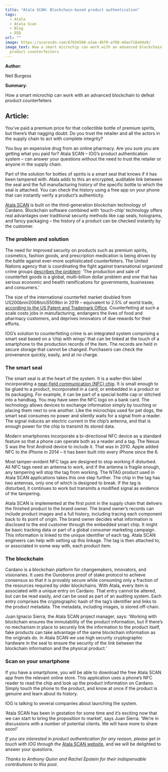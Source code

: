 ```yaml
---
title: "Atala SCAN: Blockchain-based product authentication"
tags:
  - Atala
  - Atala Scan
  - Blog
  - DID
url: ""
image: https://ucarecdn.com/67034508-e2ae-4bf0-af80-4dae718a94a9/
image_text: How a smart microchip can work with an advanced blockchain to defeat
  product counterfeiters
---
```


**Author**:

Neil Burgess

**Summary**:

How a smart microchip can work with an advanced blockchain to defeat product counterfeiters

## Article:

You’ve paid a premium price for that collectible bottle of premium spirits, but there’s that nagging doubt. Do you trust the retailer and all the actors in the supply chain to act with complete integrity?

You buy an expensive drug from an online pharmacy. Are you sure you are getting what you paid for? Atala SCAN – IOG’s product authentication system – can answer your questions without the need to trust the retailer or anyone in the supply chain.

Part of the solution for bottles of spirits is a smart seal that knows if it has been tampered with. Atala adds to this an encrypted, auditable link between the seal and the full manufacturing history of the specific bottle to which the seal is attached. You can check the history using a free app on your phone that can instantly verify a product’s authenticity.

[Atala SCAN](https://atalascan.io/) is built on the third-generation blockchain technology of Cardano. Blockchain software combined with ‘touch-chip’ technology offers real advantages over traditional security methods like cap seals, holograms, and fancy packaging – the history of a product can be checked instantly by the customer.

### **The problem and solution**

The need for improved security on products such as premium spirits, cosmetics, fashion goods, and prescription medication is being driven by the battle against ever-more sophisticated counterfeiters. The United Nations agency that is coordinating the fight against transnational organized crime groups [describes the problem](https://www.unodc.org/toc/en/crimes/counterfeit-goods.html): ‘The production and sale of counterfeit goods is a global, multi-billion dollar problem and one that has serious economic and health ramifications for governments, businesses and consumers.’

The size of the international counterfeit market doubled from US$200bn in 2008 to US$509bn in 2019 – equivalent to 2.5% of world trade, [according to the US Patent and Trademark Office](https://www.uspto.gov/sites/default/files/documents/USPTO-Counterfeit.pdf). Counterfeiting at such a scale costs jobs in manufacturing, endangers the lives of food and pharmacy customers, and deprives innovators of due rewards for their efforts.

IOG’s solution to counterfeiting crime is an integrated system comprising a smart seal based on a ‘chip with wings’ that can be linked at the touch of a smartphone to the production records of the item. The records are held in secure storage that cannot be changed. Purchasers can check the provenance quickly, easily, and at no charge.

### **The smart seal**

The smart seal is at the heart of the system. It is a wafer-thin label incorporating a [near-field communication (NFC) chip](http://nearfieldcommunication.org/how-it-works.html). It is small enough to be glued to a product, incorporated in a card, or embedded in a product or its packaging. For example, it can be part of a special bottle cap or stitched into a handbag. You may have seen the NFC logo on a bank card. The technology allows devices to exchange information simply by touching or placing them next to one another. Like the microchips used for pet dogs, the smart seal consumes no power and silently waits for a signal from a reader. The signal induces an electric current in the chip’s antenna, and that is enough power for the chip to transmit its stored data.

Modern smartphones incorporate a bi-directional NFC device as a standard feature so that a phone can operate both as a reader and a tag. The Nexus S was the first Android device to include it. That was in 2010. Apple added NFC to the iPhone in 2014 – it has been built into every iPhone since the 6.

Most tamper-evident NFC tags are designed to stop working if disturbed. All NFC tags need an antenna to work, and if the antenna is fragile enough, any tampering will stop the tag from working. The NTAG product used in Atala SCAN applications takes this one step further. The chip in the tag has two antennas, only one of which is designed to break. If the tag is disturbed, it continues to work but transmits a modified signal as evidence of the tampering.

Atala SCAN is implemented at the first point in the supply chain that delivers the finished product to the brand owner. The brand owner’s records can include product images and a full history, including tracing each component back to its point of origin. The brand owner decides what information is disclosed to the end customer through the embedded smart chip. It might be basic tracking data or part of a global consumer marketing campaign. This information is linked to the unique identifier of each tag. Atala SCAN engineers can help with setting up this linkage. The tag is then attached to, or associated in some way with, each product item.

### **The blockchain**

Cardano is a blockchain platform for changemakers, innovators, and visionaries. It uses the Ouroboros proof of stake protocol to achieve consensus so that it is provably secure while consuming only a fraction of the resources required by older blockchains. With Atala, every item is associated with a unique entry on Cardano. That entry cannot be altered, but can be read easily, and can be used as part of an auditing system. Each entry comprises the cryptographic hash of the tag’s identifier and links to the product metadata. The metadata, including images, is stored off-chain.

Juan Ignacio Sierra, the Atala SCAN project manager, says: ‘Working with blockchain ensures the immutability of the product information, but if there’s no mechanism in place to securely link the information to the product itself, fake products can take advantage of the same blockchain information as the originals do. In Atala SCAN we use high security cryptographic hardware in the seal to ensure the security of the link between the blockchain information and the physical product.’

### **Scan on your smartphone**

If you have a smartphone, you will be able to download the free Atala SCAN app from the relevant online store. This application uses a phone’s NFC reader to read the chip and look up the product information on Cardano. Simply touch the phone to the product, and know at once if the product is genuine and learn about its history.

IOG is talking to several companies about launching the system.

‘Atala SCAN has been in gestation for some time and it’s exciting now that we can start to bring the proposition to market’, says Juan Sierra. ‘We’re in discussions with a number of potential clients. We will have more to share soon!’

_If you are interested in product authentication for any reason, please get in touch with IOG through the_ [Atala SCAN website](https://atalascan.io/), and we will be delighted to answer your questions.

_Thanks to Anthony Quinn and Rachel Epstein for their indispensable contributions to this post._

